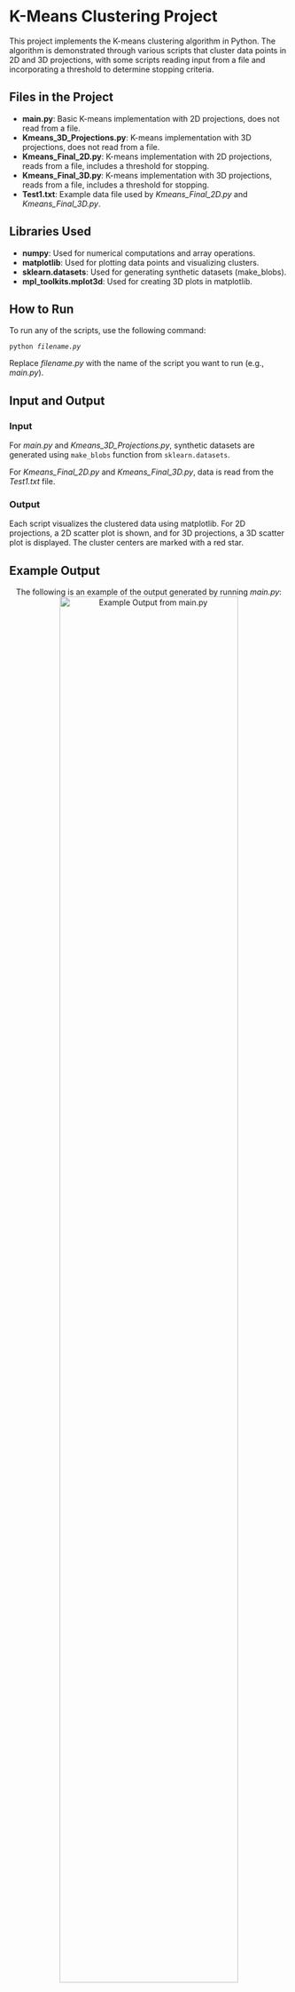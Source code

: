 <h1>K-Means Clustering Project</h1>
<p>This project implements the K-means clustering algorithm in Python. The algorithm is demonstrated through various scripts that cluster data points in 2D and 3D projections, with some scripts reading input from a file and incorporating a threshold to determine stopping criteria.</p>

<h2>Files in the Project</h2>
<ul>
    <li><strong>main.py</strong>: Basic K-means implementation with 2D projections, does not read from a file.</li>
    <li><strong>Kmeans_3D_Projections.py</strong>: K-means implementation with 3D projections, does not read from a file.</li>
    <li><strong>Kmeans_Final_2D.py</strong>: K-means implementation with 2D projections, reads from a file, includes a threshold for stopping.</li>
    <li><strong>Kmeans_Final_3D.py</strong>: K-means implementation with 3D projections, reads from a file, includes a threshold for stopping.</li>
    <li><strong>Test1.txt</strong>: Example data file used by <em>Kmeans_Final_2D.py</em> and <em>Kmeans_Final_3D.py</em>.</li>
</ul>

<h2>Libraries Used</h2>
<ul>
    <li><strong>numpy</strong>: Used for numerical computations and array operations.</li>
    <li><strong>matplotlib</strong>: Used for plotting data points and visualizing clusters.</li>
    <li><strong>sklearn.datasets</strong>: Used for generating synthetic datasets (make_blobs).</li>
    <li><strong>mpl_toolkits.mplot3d</strong>: Used for creating 3D plots in matplotlib.</li>
</ul>

<h2>How to Run</h2>
<p>To run any of the scripts, use the following command:</p>
<pre><code>python <em>filename.py</em></code></pre>
<p>Replace <em>filename.py</em> with the name of the script you want to run (e.g., <em>main.py</em>).</p>

<h2>Input and Output</h2>
<h3>Input</h3>
<p>For <em>main.py</em> and <em>Kmeans_3D_Projections.py</em>, synthetic datasets are generated using <code>make_blobs</code> function from <code>sklearn.datasets</code>.</p>
<p>For <em>Kmeans_Final_2D.py</em> and <em>Kmeans_Final_3D.py</em>, data is read from the <em>Test1.txt</em> file.</p>
<h3>Output</h3>
<p>Each script visualizes the clustered data using matplotlib. For 2D projections, a 2D scatter plot is shown, and for 3D projections, a 3D scatter plot is displayed. The cluster centers are marked with a red star.</p>

<h2>Example Output</h2>
<p align="center">
The following is an example of the output generated by running <em>main.py</em>:
</br>
<img src="https://imgur.com/OM61Re4.png" alt="Example Output from main.py" style="width: 80%; max-width: 600px;">
</br>
</br>
The following is an example of the output generated by running <em>Kmeans_Final_2D.py</em>:
</br>
<img src="https://imgur.com/lqezZVO.png" alt="Example Output from main.py" style="width: 80%; max-width: 600px;">
</br>
</br>
The following is an example of the output generated by running <em>Kmeans_Final_3D.py</em>:
</br>
<img src="https://imgur.com/0iI7Uw2.png" alt="Example Output from main.py" style="width: 80%; max-width: 600px;">
</p>
<p>For more detailed information on each script, please refer to the comments within the source code.</p>
